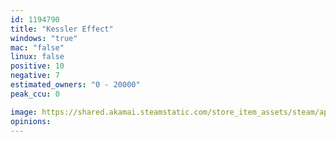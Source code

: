 ```yaml
---
id: 1194790
title: "Kessler Effect"
windows: "true"
mac: "false"
linux: false
positive: 10
negative: 7
estimated_owners: "0 - 20000"
peak_ccu: 0

image: https://shared.akamai.steamstatic.com/store_item_assets/steam/apps/1194790/header.jpg?t=1585485153
opinions:
---
```

